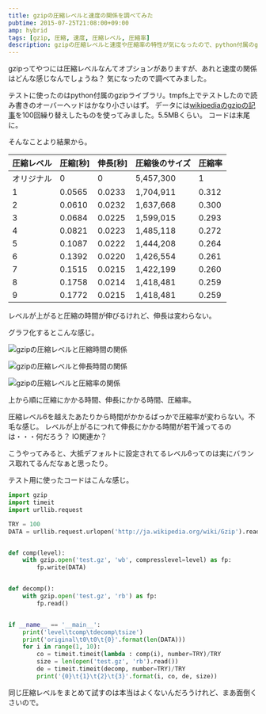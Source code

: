 ```yaml
---
title: gzipの圧縮レベルと速度の関係を調べてみた
pubtime: 2015-07-25T21:08:00+09:00
amp: hybrid
tags: [gzip, 圧縮, 速度, 圧縮レベル, 圧縮率]
description: gzipの圧縮レベルと速度や圧縮率の特性が気になったので、python付属のgzipライブラリで実験をしてみました。
---
```


gzipってやつには圧縮レベルなんてオプションがありますが、あれと速度の関係はどんな感じなんでしょうね？ 気になったので調べてみました。

テストに使ったのはpython付属のgzipライブラリ。tmpfs上でテストしたので読み書きのオーバーヘッドはかなり小さいはず。
データには[wikipediaのgzipの記事](http://ja.wikipedia.org/wiki/Gzip)を100回繰り替えしたものを使ってみました。5.5MBくらい。
コードは末尾に。

そんなことより結果から。

|圧縮レベル|圧縮[秒]|伸長[秒]|圧縮後のサイズ|圧縮率|
|----------|--------|--------|--------------|------|
|オリジナル|0       |0       |5,457,300     |1     |
|1         |0.0565  |0.0233  |1,704,911     |0.312 |
|2         |0.0610  |0.0232  |1,637,668     |0.300 |
|3         |0.0684  |0.0225  |1,599,015     |0.293 |
|4         |0.0821  |0.0223  |1,485,118     |0.272 |
|5         |0.1087  |0.0222  |1,444,208     |0.264 |
|6         |0.1392  |0.0220  |1,426,554     |0.261 |
|7         |0.1515  |0.0215  |1,422,199     |0.260 |
|8         |0.1758  |0.0214  |1,418,481     |0.259 |
|9         |0.1772  |0.0215  |1,418,481     |0.259 |

レベルが上がると圧縮の時間が伸びるけれど、伸長は変わらない。

グラフ化するとこんな感じ。

![gzipの圧縮レベルと圧縮時間の関係](/blog/2015/07/gzip-comp.png "640x480")

![gzipの圧縮レベルと伸長時間の関係](/blog/2015/07/gzip-deco.png "640x480")

![gzipの圧縮レベルと圧縮率の関係](/blog/2015/07/gzip-rate.png "640x480")

上から順に圧縮にかかる時間、伸長にかかる時間、圧縮率。

圧縮レベル6を越えたあたりから時間がかかるばっかで圧縮率が変わらない。不毛な感じ。
レベルが上がるにつれて伸長にかかる時間が若干減ってるのは・・・何だろう？ IO関連か？

こうやってみると、大抵デフォルトに設定されてるレベル6ってのは実にバランス取れてるんだなぁと思ったり。

テスト用に使ったコードはこんな感じ。
``` python
import gzip
import timeit
import urllib.request

TRY = 100
DATA = urllib.request.urlopen('http://ja.wikipedia.org/wiki/Gzip').read() * 100


def comp(level):
    with gzip.open('test.gz', 'wb', compresslevel=level) as fp:
        fp.write(DATA)


def decomp():
    with gzip.open('test.gz', 'rb') as fp:
        fp.read()


if __name__ == '__main__':
    print('level\tcomp\tdecomp\tsize')
    print('original\t0\t0\t{0}'.format(len(DATA)))
    for i in range(1, 10):
        co = timeit.timeit(lambda : comp(i), number=TRY)/TRY
        size = len(open('test.gz', 'rb').read())
        de = timeit.timeit(decomp, number=TRY)/TRY
        print('{0}\t{1}\t{2}\t{3}'.format(i, co, de, size))
```
同じ圧縮レベルをまとめて試すのは本当はよくないんだろうけれど、まあ面倒くさいので。
